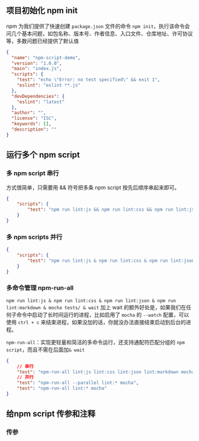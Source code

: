 ## 项目初始化 npm init 
npm 为我们提供了快速创建 `package.json` 文件的命令 `npm init`，执行该命令会问几个基本问题，如包名称、版本号、作者信息、入口文件、仓库地址、许可协议等，多数问题已经提供了默认值
```json
{
  "name": "npm-script-demo",
  "version": "1.0.0",
  "main": "index.js",
  "scripts": {
    "test": "echo \"Error: no test specified\" && exit 1",
    "eslint": "eslint **.js"
  },
  "devDependencies": {
    "eslint": "latest"
  },
  "author": "",
  "license": "ISC",
  "keywords": [],
  "description": ""
}
```
## 运行多个 npm script
### 多 npm script 串行
方式很简单，只需要用 && 符号把多条 npm script 按先后顺序串起来即可。
```json
{
    "scripts": {
        "test": "npm run lint:js && npm run lint:css && npm run lint:json && npm run lint:markdown && mocha tests/"
    } 
}
```
### 多 npm scripts 并行
```json
{
    "scripts": {
        "test": "npm run lint:js & npm run lint:css & npm run lint:json & npm run lint:markdown & mocha tests/"
    } 
}
```

### 多命令管理 npm-run-all
`npm run lint:js & npm run lint:css & npm run lint:json & npm run lint:markdown & mocha tests/ & wait`
加上 wait 的额外好处是，如果我们在任何子命令中启动了长时间运行的进程，比如启用了 `mocha` 的 `--watch` 配置，可以使用 `ctrl + c` 来结束进程，如果没加的话，你就没办法直接结束启动到后台的进程。

`npm-run-all`：实现更轻量和简洁的多命令运行，还支持通配符匹配分组的 `npm script`，而且不需在后面加`& wait`
```json
{
    // 串行
    "test": "npm-run-all lint:js lint:css lint:json lint:markdown mocha",
    // 并行
    "test": "npm-run-all --parallel lint:* mocha",
    "test": "npm-run-all lint:* mocha"
}
```

## 给npm script 传参和注释
### 传参
